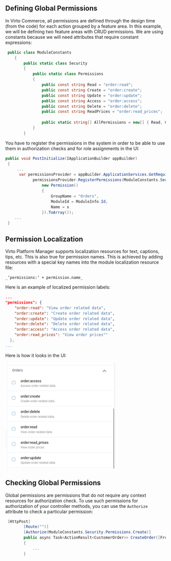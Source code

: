﻿## Defining Global Permissions

In Virto Commerce, all permissions are defined through the design time (from the code) for each action grouped by a feature area. In this example, we will be defining two feature areas with CRUD permissions. We are using constants because we will need attributes that require constant expressions:

```csharp title="ModuleConstants.cs"
 public class ModuleConstants
    {
        public static class Security
        {
            public static class Permissions
            {
                public const string Read = "order:read";
                public const string Create = "order:create";
                public const string Update = "order:update";
                public const string Access = "order:access";
                public const string Delete = "order:delete";
                public const string ReadPrices = "order:read_prices";

                public static string[] AllPermissions = new[] { Read, Create, Update, Access, Delete, ReadPrices };
            }
        }
```

You have to register the permissions in the system in order to be able to use them in authorization checks and for role assignments in the UI:

```csharp title="module.cs"
public void PostInitialize(IApplicationBuilder appBuilder)
 {
     ...
      var permissionsProvider = appBuilder.ApplicationServices.GetRequiredService<IPermissionsRegistrar>();
            permissionsProvider.RegisterPermissions(ModuleConstants.Security.Permissions.AllPermissions.Select(x =>
                new Permission()
                {
                    GroupName = "Orders",
                    ModuleId = ModuleInfo.Id,
                    Name = x
                }).ToArray());
    ...
 }
```

## Permission Localization

Virto Platform Manager supports localization resources for text, captions, tips, etc. This is also true for permission names. This is achieved by adding resources with a special key names into the module localization resource file:

```
_‘permissions:’ + permission.name_
```

Here is an example of localized permission labels:


```json title="Localization/en.VirtoCommerce.Orders.json"
...
"permissions": {
    "order:read": "View order related data",
    "order:create": "Create order related data",
    "order:update": "Update order related data",
    "order:delete": "Delete order related data",
    "order:access": "Access order related data",
    "order:read_prices": "View order prices""
  },
...
```

Here is how it looks in the UI:

![Permission localization](media/permission-localization.png)

## Checking Global Permissions

Global permissions are permissions that do not require any context resources for authorization check. To use such permissions for authorization of your controller methods, you can use the `Authorize` attribute to check a particular permission:

```csharp title="VirtoCommerce.OrdersModule.Web/Controllers/Api/OrderModuleController.cs"
 [HttpPost]
        [Route("")]
        [Authorize(ModuleConstants.Security.Permissions.Create)]
        public async Task<ActionResult<CustomerOrder>> CreateOrder([FromBody]CustomerOrder customerOrder)
        {
            ...
        }
```
